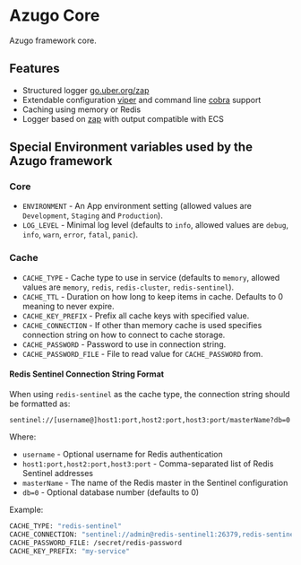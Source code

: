 # Azugo Core

Azugo framework core.

## Features

* Structured logger [go.uber.org/zap](https://github.com/uber-go/zap)
* Extendable configuration [viper](https://github.com/spf13/viper) and command line [cobra](https://github.com/spf13/cobra) support
* Caching using memory or Redis
* Logger based on [zap](go.uber.org/zap) with output compatible with ECS

## Special Environment variables used by the Azugo framework

### Core

* `ENVIRONMENT` - An App environment setting (allowed values are `Development`, `Staging` and `Production`).
* `LOG_LEVEL` - Minimal log level (defaults to `info`, allowed values are `debug`, `info`, `warn`, `error`, `fatal`, `panic`).

### Cache

* `CACHE_TYPE` - Cache type to use in service (defaults to `memory`, allowed values are `memory`, `redis`, `redis-cluster`, `redis-sentinel`).
* `CACHE_TTL` - Duration on how long to keep items in cache. Defaults to 0 meaning to never expire.
* `CACHE_KEY_PREFIX` - Prefix all cache keys with specified value.
* `CACHE_CONNECTION` - If other than memory cache is used specifies connection string on how to connect to cache storage.
* `CACHE_PASSWORD` - Password to use in connection string.
* `CACHE_PASSWORD_FILE` - File to read value for `CACHE_PASSWORD` from.

#### Redis Sentinel Connection String Format

When using `redis-sentinel` as the cache type, the connection string should be formatted as:

```
sentinel://[username@]host1:port,host2:port,host3:port/masterName?db=0
```

Where:

* `username` - Optional username for Redis authentication
* `host1:port,host2:port,host3:port` - Comma-separated list of Redis Sentinel addresses
* `masterName` - The name of the Redis master in the Sentinel configuration
* `db=0` - Optional database number (defaults to 0)

Example:

```bash
CACHE_TYPE: "redis-sentinel"
CACHE_CONNECTION: "sentinel://admin@redis-sentinel1:26379,redis-sentinel2:26379,redis-sentinel3:26379/mymaster?db=0"
CACHE_PASSWORD_FILE: /secret/redis-password
CACHE_KEY_PREFIX: "my-service"
```

